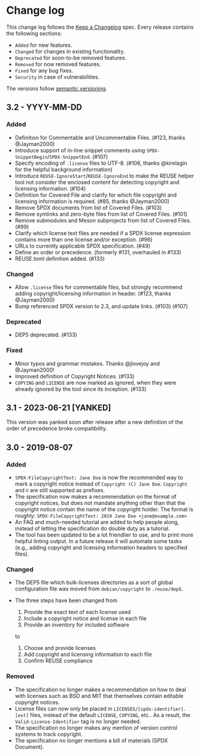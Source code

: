 <!--
SPDX-FileCopyrightText: 2019 Free Software Foundation Europe e.V.
SPDX-FileCopyrightText: 2023 DB Systel GmbH

SPDX-License-Identifier: CC-BY-SA-4.0
-->

# Change log

This change log follows the [Keep a
Changelog](http://keepachangelog.com/) spec. Every release contains the
following sections:

-   `Added` for new features.
-   `Changed` for changes in existing functionality.
-   `Deprecated` for soon-to-be removed features.
-   `Removed` for now removed features.
-   `Fixed` for any bug fixes.
-   `Security` in case of vulnerabilities.

The versions follow [semantic versioning](https://semver.org).

<!--
## Unreleased - YYYY-MM-DD

### Added

### Changed

### Deprecated

### Removed

### Fixed

### Security
-->

## 3.2 - YYYY-MM-DD

### Added

- Definition for Commentable and Uncommentable Files. (#123, thanks @Jayman2000)
- Introduce support of in-line snippet comments using
  `SPDX-SnippetBegin`/`SPDX-SnippetEnd`. (#107)
- Specify encoding of `.license` files to UTF-8. (#106, thanks @kirelagin for
  the helpful background information)
- Introduce `REUSE-IgnoreStart`/`REUSE-IgnoreEnd` to make the REUSE helper tool
  not consider the enclosed content for detecting copyright and licensing
  information. (#104)
- Definition for Covered File and clarify for which file copyright and licensing
  information is required. (#85, thanks @Jayman2000)
- Remove SPDX documents from list of Covered Files. (#103)
- Remove symlinks and zero-byte files from list of Covered Files. (#101)
- Remove submodules and Meson subprojects from list of Covered Files. (#99)
- Clarify which license text files are needed if a SPDX license expression
  contains more than one license and/or exception. (#96)
- URLs to currently applicable SPDX specification. (#49)
- Define an order or precedence. (formerly #131, overhauled in #133)
- REUSE.toml definition added. (#133)

### Changed

- Allow `.license` files for commentable files, but strongly recommend adding
  copyright/licensing information in header. (#123, thanks @Jayman2000)
- Bump referenced SPDX version to 2.3, and update links. (#103) (#107)

### Deprecated

- DEP5 deprecated. (#133)

### Fixed

- Minor typos and grammar mistakes. Thanks @jlovejoy and @Jayman2000!
- Improved definition of Copyright Notices. (#133)
- `COPYING` and `LICENSE` are now marked as ignored, when they were already
  ignored by the tool since its inception. (#133)

## 3.1 - 2023-06-21 [YANKED]

This version was yanked soon after release after a new definition of the order
of precedence broke compatibility.

## 3.0 - 2019-08-07

### Added

- `SPDX-FileCopyrightText: Jane Doe` is now the recommended way to mark a copyright
  notice instead of `Copyright (C) Jane Doe`. `Copyright` and `©` are still
  supported as prefixes.
- The specification now makes a recommendation on the format of copyright
  notices, but does not mandate anything other than that the copyright notice
  contain the name of the copyright holder. The format is roughly:
  `SPDX-FileCopyrightText: 2019 Jane Doe <jane@example.com>`
- An FAQ and much-needed tutorial are added to help people along, instead of
  letting the specification do double duty as a tutorial.
- The tool has been updated to be a lot friendlier to use, and to print more
  helpful linting output. In a future release it will automate some tasks (e.g.,
  adding copyright and licensing information headers to specified files).

### Changed

- The DEP5 file which bulk-licenses directories as a sort of global
  configuration file was moved from `debian/copyright` to `.reuse/dep5`.
- The three steps have been changed from
  1. Provide the exact text of each license used
  2. Include a copyright notice and license in each file
  3. Provide an inventory for included software

  to

  1. Choose and provide licenses
  2. Add copyright and licensing information to each file
  3. Confirm REUSE compliance

### Removed

- The specification no longer makes a recommendation on how to deal with
  licenses such as BSD and MIT that themselves contain editable copyright
  notices.
- License files can now only be placed in `LICENSES/[spdx-identifier].[ext]`
  files, instead of the default `LICENSE`, `COPYING`, etc.. As a result, the
  `Valid-License-Identifier` tag is no longer needed.
- The specification no longer makes any mention of version control systems to
  track copyright.
- The specification no longer mentions a bill of materials (SPDX Document).
